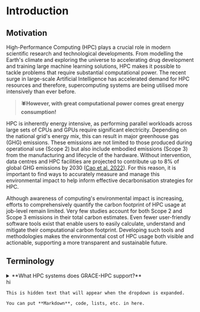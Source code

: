 # Introduction 

## Motivation 

High-Performance Computing (HPC) plays a crucial role in modern scientific research and technological developments. From modelling the Earth's climate and exploring the universe to accelerating drug development and training large machine learning solutions, HPC makes it possible to tackle problems that require substantial computational power. The recent surge in large-scale Artificial Intelligence has accelerated demand for HPC resources and therefore, supercomputing systems are being utilised more intensively than ever before.

> 🕷️**However, with great computational power comes great energy consumption!**

HPC is inherently energy intensive, as performing parallel workloads across large sets of CPUs and GPUs require significant electricity. Depending on the national grid's energy mix, this can result in major greenhouse gas (GHG) emissions. These emissions are not limited to those produced during operational use (Scope 2) but also include embodied emissions (Scope 3) from the manufacturing and lifecycle of the hardware. Without intervention, data centres and HPC facilities are projected to contribute up to 8% of global GHG emissions by 2030 ([Cao et al. 2022](https://arxiv.org/pdf/2110.09284)). For this reason, it is important to find ways to accurately measure and manage this environmental impact to help inform effective decarbonisation strategies for HPC.

Although awareness of computing's environmental impact is increasing, efforts to comprehensively quantify the carbon footprint of HPC usage at job-level remain limited. Very few studies account for both Scope 2 and Scope 3 emissions in their total carbon estimates. Even fewer user-friendly software tools exist that enable users to easily calculate, understand and mitigate their computational carbon footprint. Developing such tools and methodologies makes the environmental cost of HPC usage both visible and actionable, supporting a more transparent and sustainable future.



## Terminology

<details>
<summary>**What HPC systems does GRACE-HPC support?**</summary>

GRACE-HPC currently supports the Isambard 3 and Isambard-AI clusters. Support for other SLURM-based systems can be added by configuring the tool with the appropriate energy and system information.

</details>
hi



```{dropdown} Click to expand
This is hidden text that will appear when the dropdown is expanded.

You can put **Markdown**, code, lists, etc. in here.